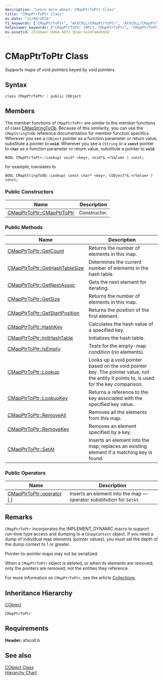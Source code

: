 ```yaml
---
description: "Learn more about: CMapPtrToPtr Class"
title: "CMapPtrToPtr Class"
ms.date: "11/04/2016"
f1_keywords: ["CMapPtrToPtr", "AFXCOLL/CMapPtrToPtr", "AFXCOLL/CMapPtrToPtr::CMapPtrToPtr", "AFXCOLL/CMapPtrToPtr::GetCount", "AFXCOLL/CMapPtrToPtr::GetHashTableSize", "AFXCOLL/CMapPtrToPtr::GetNextAssoc", "AFXCOLL/CMapPtrToPtr::GetSize", "AFXCOLL/CMapPtrToPtr::GetStartPosition", "AFXCOLL/CMapPtrToPtr::HashKey", "AFXCOLL/CMapPtrToPtr::InitHashTable", "AFXCOLL/CMapPtrToPtr::IsEmpty", "AFXCOLL/CMapPtrToPtr::Lookup", "AFXCOLL/CMapPtrToPtr::LookupKey", "AFXCOLL/CMapPtrToPtr::RemoveAll", "AFXCOLL/CMapPtrToPtr::RemoveKey", "AFXCOLL/CMapPtrToPtr::SetAt"]
helpviewer_keywords: ["CMapPtrToPtr [MFC], CMapPtrToPtr", "CMapPtrToPtr [MFC], GetCount", "CMapPtrToPtr [MFC], GetHashTableSize", "CMapPtrToPtr [MFC], GetNextAssoc", "CMapPtrToPtr [MFC], GetSize", "CMapPtrToPtr [MFC], GetStartPosition", "CMapPtrToPtr [MFC], HashKey", "CMapPtrToPtr [MFC], InitHashTable", "CMapPtrToPtr [MFC], IsEmpty", "CMapPtrToPtr [MFC], Lookup", "CMapPtrToPtr [MFC], LookupKey", "CMapPtrToPtr [MFC], RemoveAll", "CMapPtrToPtr [MFC], RemoveKey", "CMapPtrToPtr [MFC], SetAt"]
ms.assetid: 23cbbaec-9d64-48f2-92ae-5e24fa64b926
---
```

# CMapPtrToPtr Class

Supports maps of void pointers keyed by void pointers.

## Syntax

```
class CMapPtrToPtr : public CObject
```

## Members

The member functions of `CMapPtrToPtr` are similar to the member functions of class [CMapStringToOb](../../mfc/reference/cmapstringtoob-class.md). Because of this similarity, you can use the `CMapStringToOb` reference documentation for member function specifics. Wherever you see a `CObject` pointer as a function parameter or return value, substitute a pointer to **`void`**. Wherever you see a `CString` or a **`const`** pointer to **`char`** as a function parameter or return value, substitute a pointer to **`void`**.

`BOOL CMapPtrToPtr::Lookup( void* <key>, void*& <rValue> ) const;`

for example, translates to

`BOOL CMapStringToOb::Lookup( const char* <key>, CObject*& <rValue> ) const;`

### Public Constructors

|Name|Description|
|----------|-----------------|
|[CMapPtrToPtr::CMapPtrToPtr](../../mfc/reference/cmapstringtoob-class.md#cmapstringtoob)|Constructor.|

### Public Methods

|Name|Description|
|----------|-----------------|
|[CMapPtrToPtr::GetCount](../../mfc/reference/cmapstringtoob-class.md#getcount)|Returns the number of elements in this map.|
|[CMapPtrToPtr::GetHashTableSize](../../mfc/reference/cmapstringtoob-class.md#gethashtablesize)|Determines the current number of elements in the hash table.|
|[CMapPtrToPtr::GetNextAssoc](../../mfc/reference/cmapstringtoob-class.md#getnextassoc)|Gets the next element for iterating.|
|[CMapPtrToPtr::GetSize](../../mfc/reference/cmapstringtoob-class.md#getsize)|Returns the number of elements in this map.|
|[CMapPtrToPtr::GetStartPosition](../../mfc/reference/cmapstringtoob-class.md#getstartposition)|Returns the position of the first element.|
|[CMapPtrToPtr::HashKey](../../mfc/reference/cmapstringtoob-class.md#hashkey)|Calculates the hash value of a specified key.|
|[CMapPtrToPtr::InitHashTable](../../mfc/reference/cmapstringtoob-class.md#inithashtable)|Initializes the hash table.|
|[CMapPtrToPtr::IsEmpty](../../mfc/reference/cmapstringtoob-class.md#isempty)|Tests for the empty-map condition (no elements).|
|[CMapPtrToPtr::Lookup](../../mfc/reference/cmapstringtoob-class.md#lookup)|Looks up a void pointer based on the void pointer key. The pointer value, not the entity it points to, is used for the key comparison.|
|[CMapPtrToPtr::LookupKey](../../mfc/reference/cmapstringtoob-class.md#lookupkey)|Returns a reference to the key associated with the specified key value.|
|[CMapPtrToPtr::RemoveAll](../../mfc/reference/cmapstringtoob-class.md#removeall)|Removes all the elements from this map.|
|[CMapPtrToPtr::RemoveKey](../../mfc/reference/cmapstringtoob-class.md#removekey)|Removes an element specified by a key.|
|[CMapPtrToPtr::SetAt](../../mfc/reference/cmapstringtoob-class.md#setat)|Inserts an element into the map; replaces an existing element if a matching key is found.|

### Public Operators

|Name|Description|
|----------|-----------------|
|[CMapPtrToPtr::operator \[ \]](../../mfc/reference/cmapstringtoob-class.md#operator_at)|Inserts an element into the map — operator substitution for `SetAt`.|

## Remarks

`CMapPtrToPtr` incorporates the IMPLEMENT_DYNAMIC macro to support run-time type access and dumping to a `CDumpContext` object. If you need a dump of individual map elements (pointer values), you must set the depth of the dump context to 1 or greater.

Pointer-to-pointer maps may not be serialized.

When a `CMapPtrToPtr` object is deleted, or when its elements are removed, only the pointers are removed, not the entities they reference.

For more information on `CMapPtrToPtr`, see the article [Collections](../../mfc/collections.md).

## Inheritance Hierarchy

[CObject](../../mfc/reference/cobject-class.md)

`CMapPtrToPtr`

## Requirements

**Header:** afxcoll.h

## See also

[CObject Class](../../mfc/reference/cobject-class.md)<br/>
[Hierarchy Chart](../../mfc/hierarchy-chart.md)
